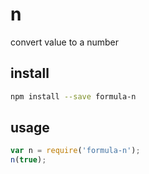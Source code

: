 # n

convert value to a number

## install

```sh
npm install --save formula-n
```

## usage

```js
var n = require('formula-n');
n(true);
```
